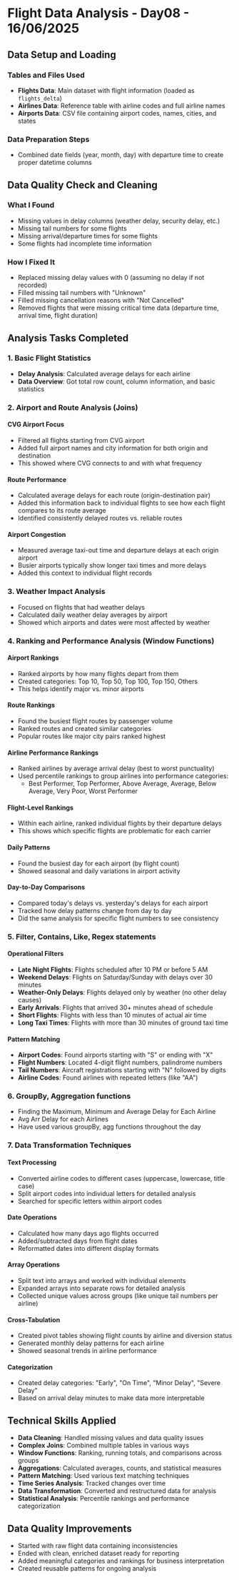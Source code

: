 # Flight Data Analysis - Day08 - 16/06/2025

## Data Setup and Loading
### Tables and Files Used
- **Flights Data**: Main dataset with flight information (loaded as `flights_delta`)
- **Airlines Data**: Reference table with airline codes and full airline names
- **Airports Data**: CSV file containing airport codes, names, cities, and states

### Data Preparation Steps
- Combined date fields (year, month, day) with departure time to create proper datetime columns

## Data Quality Check and Cleaning
### What I Found
- Missing values in delay columns (weather delay, security delay, etc.)
- Missing tail numbers for some flights
- Missing arrival/departure times for some flights
- Some flights had incomplete time information

### How I Fixed It
- Replaced missing delay values with 0 (assuming no delay if not recorded)
- Filled missing tail numbers with "Unknown"
- Filled missing cancellation reasons with "Not Cancelled"
- Removed flights that were missing critical time data (departure time, arrival time, flight duration)

## Analysis Tasks Completed

### 1. Basic Flight Statistics
- **Delay Analysis**: Calculated average delays for each airline
- **Data Overview**: Got total row count, column information, and basic statistics

### 2. Airport and Route Analysis (Joins)
#### CVG Airport Focus
- Filtered all flights starting from CVG airport
- Added full airport names and city information for both origin and destination
- This showed where CVG connects to and with what frequency

#### Route Performance
- Calculated average delays for each route (origin-destination pair)
- Added this information back to individual flights to see how each flight compares to its route average
- Identified consistently delayed routes vs. reliable routes

#### Airport Congestion
- Measured average taxi-out time and departure delays at each origin airport
- Busier airports typically show longer taxi times and more delays
- Added this context to individual flight records

### 3. Weather Impact Analysis
- Focused on flights that had weather delays
- Calculated daily weather delay averages by airport
- Showed which airports and dates were most affected by weather

### 4. Ranking and Performance Analysis (Window Functions)
#### Airport Rankings
- Ranked airports by how many flights depart from them
- Created categories: Top 10, Top 50, Top 100, Top 150, Others
- This helps identify major vs. minor airports

#### Route Rankings
- Found the busiest flight routes by passenger volume
- Ranked routes and created similar categories
- Popular routes like major city pairs ranked highest

#### Airline Performance Rankings
- Ranked airlines by average arrival delay (best to worst punctuality)
- Used percentile rankings to group airlines into performance categories:
  - Best Performer, Top Performer, Above Average, Average, Below Average, Very Poor, Worst Performer

#### Flight-Level Rankings
- Within each airline, ranked individual flights by their departure delays
- This shows which specific flights are problematic for each carrier

#### Daily Patterns
- Found the busiest day for each airport (by flight count)
- Showed seasonal and daily variations in airport activity

#### Day-to-Day Comparisons
- Compared today's delays vs. yesterday's delays for each airport
- Tracked how delay patterns change from day to day
- Did the same analysis for specific flight numbers to see consistency

### 5. Filter, Contains, Like, Regex statements
#### Operational Filters
- **Late Night Flights**: Flights scheduled after 10 PM or before 5 AM
- **Weekend Delays**: Flights on Saturday/Sunday with delays over 30 minutes
- **Weather-Only Delays**: Flights delayed only by weather (no other delay causes)
- **Early Arrivals**: Flights that arrived 30+ minutes ahead of schedule
- **Short Flights**: Flights with less than 10 minutes of actual air time
- **Long Taxi Times**: Flights with more than 30 minutes of ground taxi time

#### Pattern Matching
- **Airport Codes**: Found airports starting with "S" or ending with "X"
- **Flight Numbers**: Located 4-digit flight numbers, palindrome numbers
- **Tail Numbers**: Aircraft registrations starting with "N" followed by digits
- **Airline Codes**: Found airlines with repeated letters (like "AA")

### 6. GroupBy, Aggregation functions
- Finding the Maximum, Minimum and Average Delay for Each Airline
- Avg Arr Delay for each Airlines
- Have used various groupBy, agg functions throughout the day

### 7. Data Transformation Techniques
#### Text Processing
- Converted airline codes to different cases (uppercase, lowercase, title case)
- Split airport codes into individual letters for detailed analysis
- Searched for specific letters within airport codes

#### Date Operations
- Calculated how many days ago flights occurred
- Added/subtracted days from flight dates
- Reformatted dates into different display formats

#### Array Operations
- Split text into arrays and worked with individual elements
- Expanded arrays into separate rows for detailed analysis
- Collected unique values across groups (like unique tail numbers per airline)

#### Cross-Tabulation
- Created pivot tables showing flight counts by airline and diversion status
- Generated monthly delay patterns for each airline
- Showed seasonal trends in airline performance

#### Categorization
- Created delay categories: "Early", "On Time", "Minor Delay", "Severe Delay"
- Based on arrival delay minutes to make data more interpretable

## Technical Skills Applied
- **Data Cleaning**: Handled missing values and data quality issues
- **Complex Joins**: Combined multiple tables in various ways
- **Window Functions**: Ranking, running totals, and comparisons across groups
- **Aggregations**: Calculated averages, counts, and statistical measures
- **Pattern Matching**: Used various text matching techniques
- **Time Series Analysis**: Tracked changes over time
- **Data Transformation**: Converted and restructured data for analysis
- **Statistical Analysis**: Percentile rankings and performance categorization

## Data Quality Improvements
- Started with raw flight data containing inconsistencies
- Ended with clean, enriched dataset ready for reporting
- Added meaningful categories and rankings for business interpretation
- Created reusable patterns for ongoing analysis